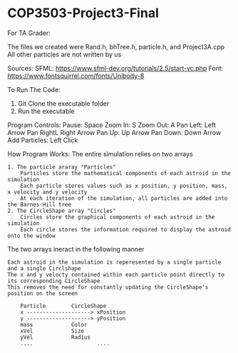 # COP3503-Project3-Final
For TA Grader:

The files we created were Rand.h, bhTree.h, particle.h, and Project3A.cpp
All other particles are not written by us


Sources:
SFML: https://www.sfml-dev.org/tutorials/2.5/start-vc.php
Font: https://www.fontsquirrel.com/fonts/Unibody-8

To Run The Code:
1. Git Clone the executable folder
2. Run the executable


Program Controls:
Pause: Space
Zoom In: S
Zoom Out: A
Pan Left: Left Arrow
Pan RightL Right Arrow
Pan Up: Up Arrow
Pan Down: Down Arrow
Add Particles: Left Click

How Program Works:
The entire simulation relies on two arrays

	1. The particle araray "Particles"
		Particles store the mathematical components of each astroid in the simulation
		Each particle stores values such as x position, y position, mass, x velocity and y velocity
		At each iteration of the simulation, all particles are added into the Barnes-Hill tree
	2. The CircleShape array "Circles"
		Circles store the graphical components of each astroid in the simulation
		Each circle stores the information required to display the astroid onto the window

The two arrays ineract in the following manner
	
	Each astroid in the simulation is reperesented by a single particle and a single Circlshape
	The x and y velocty contained within each particle point directly to its corresponding CircleShape
	This removes the need for constantly updating the CircleShape's position on the screen
	
		Particle		CircleShape
		x --------------------> xPosition
		y --------------------> yPosition
		mass			Color
		xVel			Size
		yVel			Radius
		....                    ....
		 
